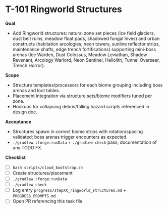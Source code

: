 # T-101 Ringworld Structures

**Goal**
- Add Ringworld structures: natural zone set pieces (ice field glaciers, dust belt ruins, meadow float pads, shadowed fungal hives) and urban constructs (habitation arcologies, neon towers, sunline reflector strips, maintenance shafts, edge trench fortifications) supporting mini-boss arenas (Ice Warden, Dust Colossus, Meadow Leviathan, Shadow Revenant, Arcology Warlord, Neon Sentinel, Heliolith, Tunnel Overseer, Trench Horror).

**Scope**
- Structure templates/processors for each biome grouping including boss arenas and loot tables.
- Placement integration via structure sets/biome modifiers tuned per zone.
- Hookups for collapsing debris/falling hazard scripts referenced in design doc.

**Acceptance**
- Structures spawn in correct biome strips with rotation/spacing validated; boss arenas trigger encounters as expected.
- `./gradlew :forge:runData` + `./gradlew check` pass; documentation of any TODO FX.

**Checklist**
- [ ] `bash scripts/cloud_bootstrap.sh`
- [ ] Create structures/placement
- [ ] `./gradlew :forge:runData`
- [ ] `./gradlew check`
- [ ] Log entry `progress/stepXX_ringworld_structures.md` + `PROGRESS_PROMPTS.md`
- [ ] Open PR referencing this task file
